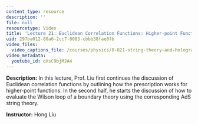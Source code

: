 ```yaml
---
content_type: resource
description: ''
file: null
resourcetype: Video
title: 'Lecture 21: Euclidean Correlation Functions: Higher-point Functions'
uid: 297ba012-80a6-2cc7-8083-cbbb38fae8fb
video_files:
  video_captions_file: /courses/physics/8-821-string-theory-and-holographic-duality-fall-2014/video-lectures/euclidean-correlation-functions-higher-point-functions/oXsC9bjMJA4.vtt
video_metadata:
  youtube_id: oXsC9bjMJA4
---
```


**Description:** In this lecture, Prof. Liu first continues the discussion of Euclidean correlation functions by outlining how the prescription works for higher-point functions. In the second half, he starts the discussion of how to evaluate the Wilson loop of a boundary theory using the corresponding AdS string theory.

**Instructor:** Hong Liu
